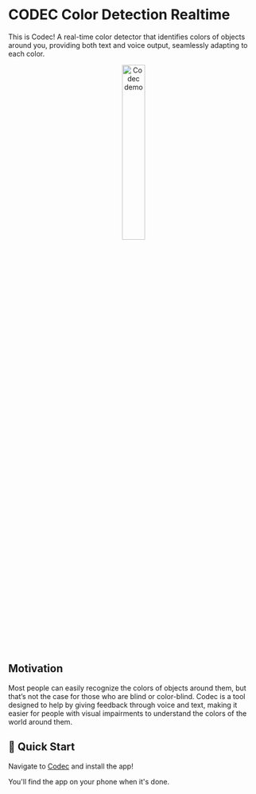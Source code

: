 # CODEC Color Detection Realtime

This is Codec! A real-time color detector that identifies colors of objects around you, providing both text and voice output, seamlessly adapting to each color.

<p align="center">
    <img src="codec.gif" width="30%" alt="Codec demo">
</p>


## Motivation
Most people can easily recognize the colors of objects around them, but that’s not the case for those who are blind or color-blind. Codec is a tool designed to help by giving feedback through voice and text, making it easier for people with visual impairments to understand the colors of the world around them.

## 🚀 Quick Start

Navigate to [Codec](https://bit.ly/codec-color-detection) and install the app!

You'll find the app on your phone when it's done.